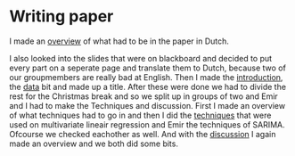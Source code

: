 # Writing paper

I made an [overview](https://github.com/Laurinevdstolpe/minor-data-science/blob/main/Communication/overview.md) of what had to be in the paper in Dutch.


I also looked into the slides that were on blackboard and decided to put every part on a seperate page and translate them to Dutch, because two of our groupmembers are really bad at English. Then I made the [introduction](https://github.com/Laurinevdstolpe/minor-data-science/blob/main/Communication/introduction.md), the [data](https://github.com/Laurinevdstolpe/minor-data-science/blob/main/Communication/Data.md) bit and made up a title. After these were done we had to divide the rest for the Christmas break and so we split up in groups of two and Emir and I had to make the Techniques and discussion. First I made an overview of what techniques had to go in and then I did the [techniques](https://github.com/Laurinevdstolpe/minor-data-science/blob/main/Communication/technieken.md) that were used on multivariate lineair regression and Emir the techniques of SARIMA. Ofcourse we checked eachother as well. And with the [discussion]() I again made an overview and we both did some bits.


